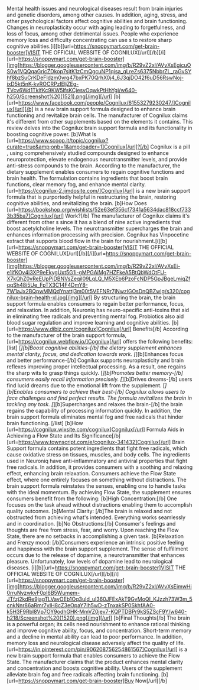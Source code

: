 Mental health issues and neurological diseases result from brain injuries and genetic disorders, among other causes. In addition, aging, stress, and other psychological factors affect cognitive abilities and brain functioning. Changes in neuroplasticity occur with aging leading to forgetfulness, and loss of focus, among other detrimental issues. People who experience memory loss and difficulty concentrating can use s to restore sharp cognitive abilities.[i][b][url=https://snoppymart.com/get-brain-booster]VISIT THE OFFICIAL WEBSITE OF COGNILUX[/url][/b][/i]
[url=https://snoppymart.com/get-brain-booster][img]https://blogger.googleusercontent.com/img/b/R29vZ2xl/AVvXsEgjcuOS0w1VQQqaGricZDkop7sjtK1zCmQgcuNP1qisa_qLreZs6375NbbrZL_raGvSYhf8bzSuCrKDeFldzm0vrq47bxPK70QrhX0j4_6J3qjDO42f6uD56RswNoj-ixD5kt5nK-kvROCRPzlEljZEg-TVcv6Wd1TklfKc9KW5lfsKCjesvOqwkPtHhYgi/w640-h250/Screenshot%20(1521).png[/img][/url]
[b][url=https://www.facebook.com/people/Cognilux/61553279230247/]Cognilux[/url][/b] is a new brain support formula designed to enhance brain functioning and revitalize brain cells. The manufacturer of Cognilux claims it's different from other supplements based on the elements it contains. This review delves into the Cognilux brain support formula and its functionality in boosting cognitive power.
[b]What Is [url=https://www.scoop.it/topic/cognilux?curate=true&amp;onb=1&amp;loader=1]Cognilux[/url]?[/b]
Cognilux is a pill , using comprehensively studied compounds designed to enhance neuroprotection, elevate endogenous neurotransmitter levels, and provide anti-stress compounds to the brain. According to the manufacturer, the dietary supplement enables consumers to regain cognitive functions and brain health.
The formulation contains ingredients that boost brain functions, clear memory fog, and enhance mental clarity. [url=https://cognilux-2.jimdosite.com/]Cognilux[/url] is a new brain support formula that is purportedly helpful in restructuring the brain, restoring cognitive abilities, and revitalizing the brain.
[b]How Does [url=https://bookshop.org/wishlists/52e63ef356cf7341a5634dac818ccf7333b35ba7]Cognilux[/url] Work?[/b]
The manufacturer of Cognilux claims it's different from other s since it has a blend of nine active ingredients that boost acetylcholine levels. The neurotransmitter supercharges the brain and enhances information processing with precision. Cognilux has Vinpocetine extract that supports blood flow in the brain for nourishment.[i][b][url=https://snoppymart.com/get-brain-booster]VISIT THE OFFICIAL WEBSITE OF COGNILUX[/url][/b][/i][url=https://snoppymart.com/get-brain-booster][img]https://blogger.googleusercontent.com/img/b/R29vZ2xl/AVvXsEi-e1ifKOv4i3XP9eEkygUxt5G1i-gMPGAiMg7HZFkeA5BtQbWdOtFU-X7kQhZ0vReEUpPiDBNVsZeqil09LqLQ_M5XEb6PzoFcNDP5GpJBgeLmiqZfqqSh48i5Ue_FpTX3C14F4DmY8-7W1aJx2BQpwMMQdYnattj3m00t5VEFNRr7jNwzlGOsDnQBZwlg/s320/cognilux-brain-health-xl.jpg[/img][/url]
By structuring the brain, the brain support formula enables consumers to regain better performance, focus, and relaxation. In addition, Neuroniq has neuro-specific anti-toxins that aid in eliminating free radicals and preventing mental fog. Probiotics also aid blood sugar regulation and improve learning and cognitive abilities.
[b][url=https://www.dibiz.com/cognilux]Cognilux[/url] Benefits[/b]
According to the manufacturer of the brain support formula, [url=https://cognilux.webflow.io/]Cognilux[/url] offers the following benefits:
[list]
[*][b]Boost cognitive abilities-[/b] the dietary supplement enhances mental clarity, focus, and dedication towards work.
[*][b]Enhances focus and better performance-[/b] Cognilux supports neuroplasticity and brain reflexes improving proper intellectual processing. As a result, one regains the sharp wits to grasp things quickly.
[*][b]Promotes better memory-[/b] consumers easily recall information precisely.
[*][b]Drives dreams-[/b] users find lucid dreams due to the emotional lift from the supplement.
[*][b]Enables consumers to achieve their best-[/b] Cognilux allows users to face challenges and find perfect results. The formula revitalizes the brain in tackling any task.
[*][b]Supercharges and relaxes the brain-[/b] the brain regains the capability of processing information quickly. In addition, the brain support formula eliminates mental fog and free radicals that hinder brain functioning.
[/list]
[b]How [url=https://cognilux.wixsite.com/cognilux]Cognilux[/url] Formula Aids in Achieving a Flow State and Its Significance[/b]
[url=https://www.townscript.com/e/cognilux-341432]Cognilux[/url] Brain Support formula contains potent ingredients that fight free radicals, which cause oxidative stress on tissues, muscles, and body cells. The ingredients used in Neuroniq have anti-inflammatory and antiviral properties that fight free radicals. In addition, it provides consumers with a soothing and relaxing effect, enhancing brain relaxation.
Consumers achieve the Flow State effect, where one entirely focuses on something without distractions. The brain support formula reinstates the senses, enabling one to handle tasks with the ideal momentum. By achieving Flow State, the supplement ensures consumers benefit from the following:
[b]High Concentration:[/b] One focuses on the task ahead without distractions enabling them to accomplish quality outcomes.
[b]Mental Clarity: [/b]The brain is relaxed and not obstructed from achieving what's intended. Everything works seamlessly and in coordination.
[b]No Obstructions:[/b] Consumer's feelings and thoughts are free from stress, fear, and worry. Upon reaching the Flow State, there are no setbacks in accomplishing a given task.
[b]Relaxation and Frenzy mood: [/b]Consumers experience an intrinsic positive feeling and happiness with the brain support supplement. The sense of fulfillment occurs due to the release of dopamine, a neurotransmitter that enhances pleasure. Unfortunately, low levels of dopamine lead to neurological diseases.
[i][b][url=https://snoppymart.com/get-brain-booster]VISIT THE OFFICIAL WEBSITE OF COGNILUX[/url][/b][/i]
[url=https://snoppymart.com/get-brain-booster][img]https://blogger.googleusercontent.com/img/b/R29vZ2xl/AVvXsEimwHi0rruNyzwkvF0pl6B5Wumem-JTfzj2kdRe9jagTLVavOEb1Oq3uId_uI360JFExAkT9GvMoQI_KJzzh73W3m_5cnkNnr86aRmr7yIH8cZ3eOpaY7lh5wD-zTnxakSP0SkhfAA0-k5H3F9Rbl8Vp7OY9odhGHK-MmVZ0jev7-KQPTDBPr9kS5ZScF9Y/w640-h218/Screenshot%20(1520).png[/img][/url]
[b]Final Thoughts[/b]
The brain is a powerful organ; its cells need nourishment to enhance rational thinking and improve cognitive ability, focus, and concentration. Short-term memory and a decline in mental ability can lead to poor performance. In addition, memory loss and neurological disease adversely affect the quality of life.
[url=https://in.pinterest.com/pin/906208756254861567]Cognilux[/url] is a new brain support formula that enables consumers to achieve the Flow State. The manufacturer claims that the product enhances mental clarity and concentration and boosts cognitive ability. Users of the supplement alleviate brain fog and free radicals affecting brain functioning. [b][url=https://snoppymart.com/get-brain-booster]Buy Now[/url][/b]

